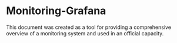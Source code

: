 # Monitoring-Grafana
This document was created as a tool for providing a comprehensive overview of a monitoring system and used in an official capacity. 
